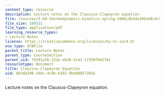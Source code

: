 ```yaml
---
content_type: resource
description: Lecture notes on the Clausius-Clapeyron equation.
file: /courses/5-60-thermodynamics-kinetics-spring-2008/8b3da396348c4c9bb3929b4d0057205e_5_60_lecture19.pdf
file_size: 169321
file_type: application/pdf
learning_resource_types:
- Lecture Notes
license: https://creativecommons.org/licenses/by-nc-sa/4.0/
ocw_type: OCWFile
parent_title: Lecture Notes
parent_type: CourseSection
parent_uid: 74591afb-232e-eb20-5c41-17359f843701
resourcetype: Document
title: Clausius-Clapeyron Equation
uid: 8b3da396-348c-4c9b-b392-9b4d0057205e
---
```

Lecture notes on the Clausius-Clapeyron equation.